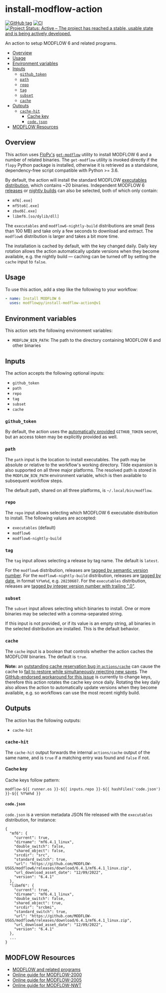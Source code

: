 # install-modflow-action

[![GitHub tag](https://img.shields.io/github/tag/modflowpy/install-modflow-action.svg)](https://github.com/modflowpy/install-modflow-action/tags/latest)
[![CI](https://github.com/modflowpy/install-modflow-action/actions/workflows/ci.yml/badge.svg?branch=main)](https://github.com/modflowpy/install-modflow-action/actions/workflows/ci.yml)
[![Project Status: Active – The project has reached a stable, usable state and is being actively developed.](https://www.repostatus.org/badges/latest/active.svg)](https://www.repostatus.org/#active)

An action to setup MODFLOW 6 and related programs.

<!-- START doctoc generated TOC please keep comment here to allow auto update -->
<!-- DON'T EDIT THIS SECTION, INSTEAD RE-RUN doctoc TO UPDATE -->


- [Overview](#overview)
- [Usage](#usage)
- [Environment variables](#environment-variables)
- [Inputs](#inputs)
  - [`github_token`](#github_token)
  - [`path`](#path)
  - [`repo`](#repo)
  - [`tag`](#tag)
  - [`subset`](#subset)
  - [`cache`](#cache)
- [Outputs](#outputs)
  - [`cache-hit`](#cache-hit)
    - [Cache key](#cache-key)
    - [`code.json`](#codejson)
- [MODFLOW Resources](#modflow-resources)

<!-- END doctoc generated TOC please keep comment here to allow auto update -->

## Overview

This action uses [FloPy's](https://github.com/modflowpy/flopy) [`get-modflow`](https://github.com/modflowpy/flopy/blob/develop/docs/get_modflow.md) utility to install MODFLOW 6 and a number of related binaries. The `get-modflow` utility is invoked directly if the `flopy` Python package is installed, otherwise it is retrieved as a standalone, dependency-free script compatible with Python >= 3.6.

By default, the action will install the standard MODFLOW [executables distribution](https://github.com/MODFLOW-USGS/executables/releases), which contains ~20 binaries. Independent MODFLOW 6 [releases](https://github.com/MODFLOW-USGS/modflow6/releases) or [nightly builds](https://github.com/MODFLOW-USGS/modflow6-nightly-build/releases) can also be selected, both of which only contain:

- `mf6[.exe]`
- `mf5to6[.exe]`
- `zbud6[.exe]`
- `libmf6.[so/dylib/dll]`

The `executables` and `modflow6-nightly-build` distributions are small (less than 100 MB) and take only a few seconds to download and extract. The `modflow6` distribution is larger and takes a bit more time.

The installation is cached by default, with the key changed daily. Daily key rotation allows the action automatically update versions when they become available, e.g. the nightly build &mdash; caching can be turned off by setting the `cache` input to `false`.

## Usage

To use this action, add a step like the following to your workflow:

```yaml
- name: Install MODFLOW 6
  uses: modflowpy/install-modflow-action@v1
```

## Environment variables

This action sets the following environment variables:

- `MODFLOW_BIN_PATH`: The path to the directory containing MODFLOW 6 and other binaries

## Inputs

The action accepts the following optional inputs:

- `github_token`
- `path`
- `repo`
- `tag`
- `subset`
- `cache`

### `github_token`

By default, the action uses the [automatically provided](https://docs.github.com/en/actions/security-guides/automatic-token-authentication#about-the-github_token-secret) `GITHUB_TOKEN` secret, but an access token may be explicitly provided as well.

### `path`

The `path` input is the location to install executables. The path may be absolute or relative to the workflow's working directory. Tilde expansion is also supported on all three major platforms. The resolved path is stored in the `MODFLOW_BIN_PATH` environment variable, which is then available to subsequent workflow steps.

The default path, shared on all three platforms, is `~/.local/bin/modflow`.

### `repo`

The `repo` input allows selecting which MODFLOW 6 executable distribution to install. The following values are accepted:

- `executables` (default)
- `modflow6`
- `modflow6-nightly-build`

### `tag`

The `tag` input allows selecting a release by tag name. The default is `latest`.

For the `modflow6` distribution, releases are [tagged by semantic version number](https://github.com/MODFLOW-USGS/modflow6/tags). For the `modflow6-nightly-build` distribution, releases are [tagged by date](https://github.com/MODFLOW-USGS/modflow6-nightly-build/tags), in format `%Y%m%d`, e.g. `20230607`. For the `executables` distribution, releases are [tagged by integer version number with trailing ".0"](https://github.com/MODFLOW-USGS/executables/tags).

### `subset`

The `subset` input allows selecting which binaries to install. One or more binaries may be selected with a comma-separated string.

If this input is not provided, or if its value is an empty string, all binaries in the selected distribution are installed. This is the default behavior.

### `cache`

The `cache` input is a boolean that controls whether the action caches the MODFLOW binaries. The default is `true`.

**Note:** an [outstanding cache reservation bug in `actions/cache`](https://github.com/actions/cache/issues/144) can cause the cache to [fail to restore while simultaneously rejecting new saves](https://github.com/MODFLOW-USGS/modflow6/actions/runs/3624583228/jobs/6111766806#step:6:152). The [GitHub-endorsed workaround for this issue](https://github.com/actions/cache/issues/144#issuecomment-579323937) is currently to change keys, therefore this action rotates the cache key once daily. Rotating the key daily also allows the action to automatically update versions when they become available, e.g. so workflows can use the most recent nightly build.

## Outputs

The action has the following outputs:

- `cache-hit`

### `cache-hit`

The `cache-hit` output forwards the internal `actions/cache` output of the same name, and is `true` if a matching entry was found and `false` if not.

#### Cache key

Cache keys follow pattern:

```
modflow-${{ runner.os }}-${{ inputs.repo }}-${{ hashFiles('code.json') }}-${{ %Y%m%d }}
```

#### `code.json`

`code.json` is a version metadata JSON file released with the `executables` distribution, for instance:

```
{
  "mf6": {
    "current": true,
    "dirname": "mf6.4.1_linux",
    "double_switch": false,
    "shared_object": false,
    "srcdir": "src",
    "standard_switch": true,
    "url": "https://github.com/MODFLOW-USGS/modflow6/releases/download/6.4.1/mf6.4.1_linux.zip",
    "url_download_asset_date": "12/09/2022",
    "version": "6.4.1"
  },
  "libmf6": {
    "current": true,
    "dirname": "mf6.4.1_linux",
    "double_switch": false,
    "shared_object": true,
    "srcdir": "srcbmi",
    "standard_switch": true,
    "url": "https://github.com/MODFLOW-USGS/modflow6/releases/download/6.4.1/mf6.4.1_linux.zip",
    "url_download_asset_date": "12/09/2022",
    "version": "6.4.1"
  },
  ...
}
```

## MODFLOW Resources

- [MODFLOW and related programs](https://water.usgs.gov/ogw/modflow/)
- [Online guide for MODFLOW-2000](https://water.usgs.gov/nrp/gwsoftware/modflow2000/Guide/)
- [Online guide for MODFLOW-2005](https://water.usgs.gov/ogw/modflow/MODFLOW-2005-Guide/)
- [Online guide for MODFLOW-NWT](https://water.usgs.gov/ogw/modflow-nwt/MODFLOW-NWT-Guide/)
